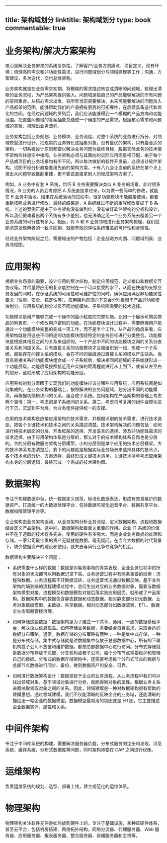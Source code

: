 
---
title: 架构域划分
linktitle: 架构域划分
type: book
commentable: true
---

# 业务架构/解决方案架构

核心是解决业务带来的系统复杂性，了解客户/业务方的痛点，项目定义，现有环境；梳理高阶需求和非功能性需求，进行问题域划分与领域建模等工作；沟通，方案建议，多次迭代，交付总体架构。

业务架构就是在业务需求初期，将模糊的需求描述转变成清晰的问题域，梳理出清晰的业务流程，为产品架构提供输入。问题域是指自己的产品能够解决的所有问题的空间集合。从核心需求出发，将所有当前需要解决、未来可能要解决的问题放入产品框架的范围。能够帮助我们的产品拥有更高的可拓展性，在后续具备迭代和优化的空间。在经过问题域的罗列后，我们应该能够得到一个模糊的产品方向和功能范围。把这些问题域的答案抽象总结成一个确定的产品需求。根据核心需求和问题域的答案，梳理出业务流程。

业务架构包括业务规划、业务模块、业务流程，对整个系统的业务进行拆分，对领域模型进行设计，把现实的业务转化成抽象对象。没有最优的架构，只有最合适的架构，一切系统设计原则都要以解决业务问题为最终目标，脱离实际业务的技术情怀架构往往是空中楼阁。业务架构必须与其面向的实际应用场景相匹配，由于每个产品或项目的业务场景均有所不同，所以每次做新的软件开发前，必须设计软件架构。试图不经分析直接套用先前的架构方案，十有八九会让当前的系统在某个点上报出大问题导致推翻重建，更不要说直接拿别人的现成架构方案了。

例如，A 业务中有套 A 系统，恰巧 B 业务需要解决类似 A 业务的场景。此时很多情况，B 业务的人员会考虑把 A 系统直接拿过来，以为做一些简单的修改，就能在 B 业务中落地。结果在系统落地的过程中，很多功能模块不能直接使用，都要重新按照业务进行修改。最终的结果是，A 系统经过不断的重写修改变成了 B 系统。上述的案例正是由于业务架构没有做到位，没有做好软件架构的分析和设计，所以我们很难看出两个系统有多少差别，也无法确定用一个业务系统去覆盖另一个业务系统的可行性有多大。相反，对 A 和 B 业务领域进行业务架构梳理，我们就能清楚发现两者的一致与区别，就能有效的评估系统覆盖的可行性和合理性。

经过业务架构阶段之后，需要输出的产物包括：企业战略方向图、问题域列表、业务流程图。

# 应用架构

根据业务场景的需要，设计应用的层次结构，制定应用规范、定义接口和数据交互协议等。并尽量将应用的复杂度控制在一个可以接受的水平，从而在快速的支撑业务发展的同时，在保证系统的可用性和可维护性的同时，确保应用满足非功能属性要求（性能、安全、稳定性等）。应用架构自顶向下又会分别着眼于产品的功能模块划分、应用系统的划分以及不同功能模块、子系统所需要的技术选择。

功能模块是用户能够完成一个操作的最小粒度的完整功能。比如一个展示可购买商品的列表页、一个修改用户密码的功能。在功能模块设计过程中，需要确保用户能通过一个功能模块完整的完成一项工作，而不是半个工作。从产品的角度来看，应用架构就是将这些不同用途的功能模块围绕特定的业务目标进行分类整合。功能模块是根据其相互之间的关系来组织的。一个产品中不同的功能模块之间的关系分直接关系和间接关系。只有直接关系的功能模块才会被组织到一起，形成一个子系统。那些存在间接关系的模块，会在不同的层级通过直接关系的模块产生联系。当具有直接关系的功能模块组合成一个子系统后，解决相同问题域的子系统就形成一个功能层级。功能层级按照接近用户实操的距离程度进行从上到下，或者从左至右的划分，这就形成了应用架构的功能分层。

应用系统的划分着眼于实现我们的功能模块应该分哪些应用系统，应用系统间是如何集成的。在业务架构的基础上，按照解决的业务问题域，划分出不同的功能模块，再根据功能模块间的关系，组合成子系统。应用架构在产品架构的基础上考虑两个事情：第一、考虑的是子系统间的关系。第二、考虑将可复用的组件或模块进行下沉，沉淀到平台层，为业务组件提供统一的支撑。

应用的技术架构是应接应用架构的技术需求，并根据识别的技术需求，进行技术选型，把各个关键技术和技术之间的关系描述清楚。技术架构解决的问题包括：如何进行纯技术层面的分层、开发框架的选择、开发语言的选择、涉及非功能性需求的技术选择。由于应用架构体系是分层的，那么对于的技术架构体系自然也是分层的。大的分层有微服务架构分层模型，小的分层则是单个应用的技术分层框架。大的技术体系考虑清楚后，剩下的问题就是根据实际业务场景来选择具体的技术点。各个技术点的分析、方案选择，最终形成关键技术清单，关键技术清单考虑应用架构本身的分层逻辑，最终形成一个完成的技术架构图。

# 数据架构

专注于构建数据中台，统一数据定义规范，标准化数据表达，形成有效易维护的数据资产。打造统一的大数据处理平台，包括数据可视化运营平台、数据共享平台、数据权限管理平台等。

企业架构由业务架构驱动，从业务架构分析业务流程、定义数据架构，流程和数据结合定义产品架构。这中间，数据架构起着至关重要的作用。企业 IT 系统的价值并不在于选取的技术有多先进，使用的硬件有多强大。而是企业业务数据的处理和存储。一家公司最宝贵的资产无疑就是数据。毫无疑问，在当今大数据的时代背景下，缺少数据资产的建设和使用，就失去与同行业争夺竞争的机会。

数据架构主要解决三个问题：

- 系统需要什么样的数据：数据是对客观事物的真实表现，企业业务过程中的所有对象的状况都可以用数据记录下来。业务运营过程中有两条重要的线索：流程和数据。业务流程离不开数据流转，业务运营状况通过数据反映。基于业务架构的端到端的流程建模过程中，会衍生出对应的业务数据对象，需要与数据架构模型对接。流程模型和数据模型对接后落实到应用层面，就形成了产品架构。数据架构中的数据包含静态数据和动态数据。相对静态部分如元数据、业务对象数据模型、主数据、共享数据。相对动态部分如数据流转、ETL、数据全生命周期管控治理。

- 如何存储这些数据：数据架构是为了建立一个共享、通用、一致的数据基础平台，解决企业信息孤岛。如何存储业务数据，需要结合自身需求，采取合适的数据分布策略。通常，数据存储的分布策略有两种：一种是集中式存储，一种是分布式存储。集中式存储就是讲数据集中存放于总部数据中心，所有的下属机构或子公司不放置和维护数据，都想总部数据中心进行访问。分布式存储就是数据分布存放于总部、分支机构或者子公司，每个分布节点需要维护和管理自己的数据。分布式的数据存储架构中，还需要考虑每个分布式节点的数据与总部节点数据进行同步、备份，做到数据资产的安全、可靠。

- 如何进行数据架构设计：数据源自于企业的业务流程，从业务流程中我们可以找出领域对象，基于领域对象进行分析，就能得到对象的属性。根据业务关系进而抽取领取对象之间的关系。因此，领域建模是一种对数据架构很有帮助的建模思想。通过领域建模，我们不仅能清晰的反映企业的业务域，还能清晰的描绘出一幅企业的数据模型。数据模型最常用的视图就是 ER 图，它主要描述企业数据实体、属性和关系。

# 中间件架构

专注于中间件系统的构建，需要解决服务器负载，分布式服务的注册和发现，消息系统，缓存系统，分布式数据库等问题，同时架构师要在 CAP 之间进行权衡。

# 运维架构

负责运维系统的规划、选型、部署上线，建立规范化的运维体系。

# 物理架构

物理架构关注软件元件是如何放到硬件上的，专注于基础设施，某种软硬件体系，甚至云平台，包括机房搭建、网络拓扑结构，网络分流器、代理服务器、Web 服务器、应用服务器、报表服务器、整合服务器、存储服务器和主机等。

    
